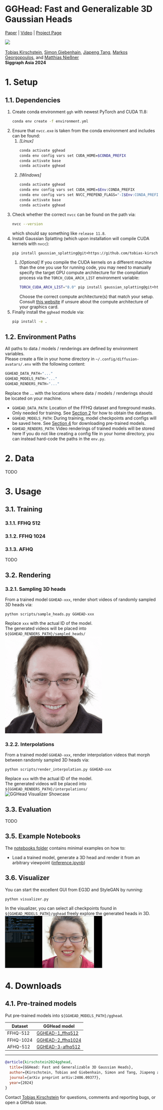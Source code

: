 # GGHead: Fast and Generalizable 3D Gaussian Heads

[Paper](https://tobias-kirschstein.github.io/gghead/static/GGHead_paper.pdf) | [Video](https://youtu.be/1iyC74neQXc) | [Project Page](https://tobias-kirschstein.github.io/gghead/)

![](static/teaser.gif)

[Tobias Kirschstein](tobias-kirschstein.github.io), [Simon Giebenhain](https://simongiebenhain.github.io/), [Jiapeng Tang](https://tangjiapeng.github.io/), [Markos Georgopoulos](https://scholar.google.com/citations?user=id7vw0UAAAAJ&hl=en), and [Matthias Nießner](https://www.niessnerlab.org/)  
**Siggraph Asia 2024**

# 1. Setup

## 1.1. Dependencies

1. Create conda environment `ggh` with newest PyTorch and CUDA 11.8:
    ```bash
    conda env create -f environment.yml
    ```
2. Ensure that `nvcc.exe` is taken from the conda environment and includes can be found:
   1. *[Linux]*
       ```bash
       conda activate gghead
       conda env config vars set CUDA_HOME=$CONDA_PREFIX
       conda activate base
       conda activate gghead
       ```
   2. *[Windows]*
       ```bash
       conda activate gghead
       conda env config vars set CUDA_HOME=$Env:CONDA_PREFIX
       conda env config vars set NVCC_PREPEND_FLAGS="-I$Env:CONDA_PREFIX\Library\include"
       conda activate base
       conda activate gghead
       ```
3. Check whether the correct `nvcc` can be found on the path via:
    ```bash
    nvcc --version
    ```
    which should say something like `release 11.8`.   
4. Install Gaussian Splatting (which upon installation will compile CUDA kernels with `nvcc`):
    ```bash
    pip install gaussian_splatting@git+https://github.com/tobias-kirschstein/gaussian-splatting.git
    ```
    1. *[Optional]* If you compile the CUDA kernels on a different machine than the one you use for running code, you may need to manually specify the target GPU compute architecture for the compilation process via the `TORCH_CUDA_ARCH_LIST` environment variable:
       ```bash
       TORCH_CUDA_ARCH_LIST="8.0" pip install gaussian_splatting@git+https://github.com/tobias-kirschstein/gaussian-splatting.git
       ```
       Choose the correct compute architecture(s) that match your setup. Consult [this website](https://arnon.dk/matching-sm-architectures-arch-and-gencode-for-various-nvidia-cards/) if unsure about the compute architecture of your graphics card.
5. Finally install the `gghead` module via:
   ```bash
   pip install -e .
   ```

## 1.2. Environment Paths

All paths to data / models / renderings are defined by environment variables.  
Please create a file in your home directory in `~/.config/diffusion-avatars/.env` with the following content:
```python
GGHEAD_DATA_PATH="..."
GGHEAD_MODELS_PATH="..."
GGHEAD_RENDERS_PATH="..."
```
Replace the ... with the locations where data / models / renderings should be located on your machine.

 - `GGHEAD_DATA_PATH`: Location of the FFHQ dataset and foreground masks. Only needed for training. See [Section 2](#2-data) for how to obtain the datasets.
 - `GGHEAD_MODELS_PATH`: During training, model checkpoints and configs will be saved here. See [Section 4](#4-downloads) for downloading pre-trained models.
 - `GGHEAD_RENDERS_PATH`: Video renderings of trained models will be stored here
If you do not like creating a config file in your home directory, you can instead hard-code the paths in the `env.py`.

# 2. Data

TODO

# 3. Usage
## 3.1. Training
### 3.1.1. FFHQ 512
### 3.1.2. FFHQ 1024
### 3.1.3. AFHQ
TODO

## 3.2. Rendering

### 3.2.1. Sampling 3D heads
From a trained model `GGHEAD-xxx`, render short videos of randomly sampled 3D heads via:
```shell
python scripts/sample_heads.py GGHEAD-xxx
```
Replace `xxx` with the actual ID of the model.  
The generated videos will be placed into `${GGHEAD_RENDERS_PATH}/sampled_heads/`  
![GGHead Visualizer Showcase](static/example_sampled_head.gif)  

### 3.2.2. Interpolations
From a trained model `GGHEAD-xxx`, render interpolation videos that morph between randomly sampled 3D heads via:
```shell
python scripts/render_interpolation.py GGHEAD-xxx
```
Replace `xxx` with the actual ID of the model.  
The generated videos will be placed into `${GGHEAD_RENDERS_PATH}/interpolations/`  
![GGHead Visualizer Showcase](static/example_interpolation.gif)  

## 3.3. Evaluation

TODO

## 3.5. Example Notebooks

The [notebooks folder](notebooks) contains minimal examples on how to:
 - Load a trained model, generate a 3D head and render it from an arbitrary viewpoint ([inference.ipynb](notebooks/inference.ipynb))

## 3.6. Visualizer

You can start the excellent GUI from EG3D and StyleGAN by running:
```shell
python visualizer.py
```
In the visualizer, you can select all checkpoints found in `${GGHEAD_MODELS_PATH}/gghead` freely explore the generated heads in 3D.
![GGHead Visualizer Showcase](static/example_visualizer.gif)

# 4. Downloads

## 4.1. Pre-trained models

Put pre-trained models into `${GGHEAD_MODELS_PATH}/gghead`. 

| Dataset   | GGHead model              |
|-----------|---------------------------|
| FFHQ-512  | [GGHEAD-1_ffhq512](https://nextcloud.tobias-kirschstein.de/index.php/s/49pojneNNMMmew4)  |
| FFHQ-1024 | [GGHEAD-2_ffhq1024](https://nextcloud.tobias-kirschstein.de/index.php/s/49pojneNNMMmew4) |
| AFHQ-512  | [GGHEAD-3-afhq512](https://nextcloud.tobias-kirschstein.de/index.php/s/49pojneNNMMmew4)  |

<hr>

```bibtex
@article{kirschstein2024gghead,
  title={GGHead: Fast and Generalizable 3D Gaussian Heads},
  author={Kirschstein, Tobias and Giebenhain, Simon and Tang, Jiapeng and Georgopoulos, Markos and Nie{\ss}ner, Matthias},
  journal={arXiv preprint arXiv:2406.09377},
  year={2024}
}
```

Contact [Tobias Kirschstein](mailto:tobias.kirschstein@tum.de) for questions, comments and reporting bugs, or open a GitHub issue.

